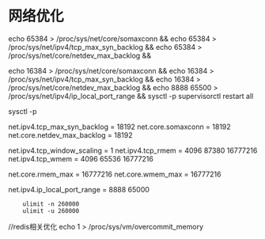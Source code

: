 # 网络优化


echo 65384 > /proc/sys/net/core/somaxconn &&
echo 65384 > /proc/sys/net/ipv4/tcp_max_syn_backlog &&
echo 65384 > /proc/sys/net/core/netdev_max_backlog &&


echo 16384 > /proc/sys/net/core/somaxconn &&
echo 16384 > /proc/sys/net/ipv4/tcp_max_syn_backlog &&
echo 16384 > /proc/sys/net/core/netdev_max_backlog &&
echo 8888 65500 > /proc/sys/net/ipv4/ip_local_port_range &&
sysctl -p 
supervisorctl restart all



sysctl -p



net.ipv4.tcp_max_syn_backlog = 18192
net.core.somaxconn = 18192
net.core.netdev_max_backlog = 18192

net.ipv4.tcp_window_scaling = 1
net.ipv4.tcp_rmem = 4096 87380 16777216
net.ipv4.tcp_wmem = 4096 65536 16777216

net.core.rmem_max = 16777216
net.core.wmem_max = 16777216

net.ipv4.ip_local_port_range = 8888 65000


        ulimit -n 260000
        ulimit -u 260000



//redis相关优化
echo 1 > /proc/sys/vm/overcommit_memory
